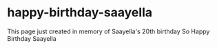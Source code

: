 # happy-birthday-saayella
This page just created in memory of Saayella's 20th birthday
So Happy Birthday Saayella
